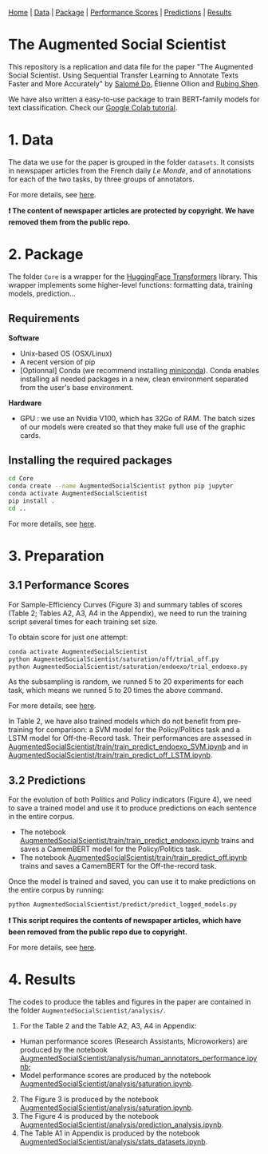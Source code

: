 [Home](./README.md) | [Data](./datasets/README.md) | [Package](./Core/README.md) | [Performance Scores](./AugmentedSocialScientist/docs/pages/saturation.md) | [Predictions](./AugmentedSocialScientist/docs/pages/train_predict.md) | [Results](./AugmentedSocialScientist/docs/pages/analysis.md)

# The Augmented Social Scientist

This repository is a replication and data file for the paper "The Augmented Social Scientist. Using Sequential Transfer Learning to Annotate Texts Faster and More Accurately" by [Salomé Do](https://github.com/sally14), Étienne Ollion and [Rubing Shen](https://github.com/rubingshen).

We have also written a easy-to-use package to train BERT-family models for text classification. Check our [Google Colab tutorial](xx).



# 1. Data

The data we use for the paper is grouped in the folder `datasets`. It consists in newspaper articles from the French daily *Le Monde*, and of annotations for each of the two tasks, by three groups of annotators.

For more details, see [here](./datasets/README.md).

**:exclamation: The content of newspaper articles are protected by copyright. We have removed them from the public repo.**


# 2. Package

The folder `Core` is a wrapper for the [HuggingFace Transformers](https://huggingface.co/transformers/index.html) library. This wrapper implements some higher-level functions: formatting data, training models, prediction... 

## Requirements

**Software**

- Unix-based OS (OSX/Linux)
- A recent version of pip
- [Optionnal] Conda (we recommend installing [miniconda](https://docs.conda.io/en/latest/miniconda.html)). Conda enables installing all needed packages in a new, clean environment separated from the user's base environment. 

**Hardware**
- GPU : we use an Nvidia V100, which has 32Go of RAM. The batch sizes of our models were created so that they make full use of the graphic cards. 

## Installing the required packages

```bash
cd Core
conda create --name AugmentedSocialScientist python pip jupyter
conda activate AugmentedSocialScientist
pip install .
cd ..
```
For more details, see [here](./Core/README.md).



# 3. Preparation

## 3.1 Performance Scores

For Sample-Efficiency Curves (Figure 3) and summary tables of scores (Table 2; Tables A2, A3, A4 in the Appendix), we need to run the training script several times for each training set size. 

To obtain score for just one attempt:

 ```bash
conda activate AugmentedSocialScientist
python AugmentedSocialScientist/saturation/off/trial_off.py
python AugmentedSocialScientist/saturation/endoexo/trial_endoexo.py
 ```
As the subsampling is random, we runned 5 to 20 experiments for each task, which means we runned 5 to 20 times the above command.

For more details, see [here](./AugmentedSocialScientist/docs/pages/saturation.md).

In Table 2, we have also trained models which do not benefit from pre-training for comparison: a SVM model for the Policy/Politics task and a LSTM model for Off-the-Record task. Their performances are assessed in [AugmentedSocialScientist/train/train_predict_endoexo_SVM.ipynb](AugmentedSocialScientist/train/train_predict_endoexo_SVM.ipynb) and in [AugmentedSocialScientist/train/train_predict_off_LSTM.ipynb](AugmentedSocialScientist/train/train_predict_off_LSTM.ipynb).



## 3.2 Predictions

For the evolution of both Politics and Policy indicators (Figure 4), we need to save a trained model and use it to produce predictions on each sentence in the entire corpus. 
 
- The notebook [AugmentedSocialScientist/train/train_predict_endoexo.ipynb](AugmentedSocialScientist/train/train_predict_endoexo.ipynb) trains and saves a CamemBERT model for the Policy/Politics task.
- The notebook [AugmentedSocialScientist/train/train_predict_off.ipynb](AugmentedSocialScientist/train/train_predict_off.ipynb) trains and saves a CamemBERT for the Off-the-record task.




Once the model is trained and saved, you can use it to make predictions on the entire corpus by running:

```bash
python AugmentedSocialScientist/predict/predict_logged_models.py
```
**:exclamation: This script requires the contents of newspaper articles, which have been removed from the public repo due to copyright.**

For more details, see [here](./AugmentedSocialScientist/docs/pages/train_predict.md).

# 4. Results

The codes to produce the tables and figures in the paper are contained in the folder `AugmentedSocialScientist/analysis/`.

1. For the Table 2 and the Table A2, A3, A4 in Appendix:
- Human performance scores (Research Assistants, Microworkers) are produced by the notebook [AugmentedSocialScientist/analysis/human_annotators_performance.ipynb](AugmentedSocialScientist/analysis/human_annotators_performance.ipynb);
- Model performance scores are produced by the notebook [AugmentedSocialScientist/analysis/saturation.ipynb](AugmentedSocialScientist/analysis/saturation.ipynb).

2. The Figure 3 is produced by the notebook [AugmentedSocialScientist/analysis/saturation.ipynb](AugmentedSocialScientist/analysis/saturation.ipynb).
3. The Figure 4 is produced by the notebook [AugmentedSocialScientist/analysis/prediction_analysis.ipynb](AugmentedSocialScientist/analysis/prediction_analysis.ipynb).
4. The Table A1 in Appendix is produced by the notebook [AugmentedSocialScientist/analysis/stats_datasets.ipynb](AugmentedSocialScientist/analysis/stats_datasets.ipynb).

